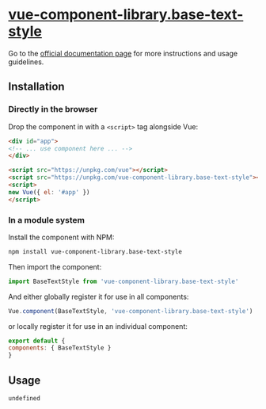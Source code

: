 # [vue-component-library.base-text-style](https://www.vuecomponentlibrary.com/components/base-text-style.html)

Go to the [official documentation page](https://www.vuecomponentlibrary.com/components/base-text-style.html) for more instructions and usage guidelines.

## Installation

### Directly in the browser

Drop the component in with a `<script>` tag alongside Vue:

```html
<div id="app">
<!-- ... use component here ... -->
</div>

<script src="https://unpkg.com/vue"></script>
<script src="https://unpkg.com/vue-component-library.base-text-style"></script>
<script>
new Vue({ el: '#app' })
</script>
```

### In a module system

Install the component with NPM:

```bash
npm install vue-component-library.base-text-style
```

Then import the component:

```js
import BaseTextStyle from 'vue-component-library.base-text-style'
```

And either globally register it for use in all components:

```js
Vue.component(BaseTextStyle, 'vue-component-library.base-text-style')
```

or locally register it for use in an individual component:

```js
export default {
components: { BaseTextStyle }
}
```

## Usage

```html
undefined
```
